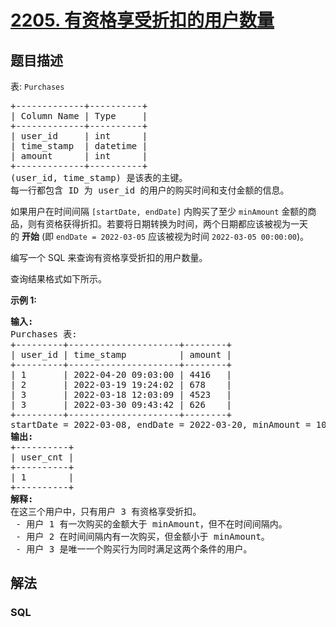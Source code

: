 # [2205. 有资格享受折扣的用户数量](https://leetcode.cn/problems/the-number-of-users-that-are-eligible-for-discount)

## 题目描述

<p>表: <code>Purchases</code></p>

<pre>
+-------------+----------+
| Column Name | Type     |
+-------------+----------+
| user_id     | int      |
| time_stamp  | datetime |
| amount      | int      |
+-------------+----------+
(user_id, time_stamp) 是该表的主键。
每一行都包含 ID 为 user_id 的用户的购买时间和支付金额的信息。
</pre>

<p>如果用户在时间间隔 <code>[startDate, endDate]</code> 内购买了至少 <code>minAmount</code> 金额的商品，则有资格获得折扣。若要将日期转换为时间，两个日期都应该被视为一天的&nbsp;<strong>开始</strong> (即 <code>endDate = 2022-03-05</code>&nbsp;应该被视为时间 <code>2022-03-05 00:00:00</code>)。</p>

<p>编写一个 SQL 来查询有资格享受折扣的用户数量。</p>

<p>查询结果格式如下所示。</p>

<p><strong>示例 1:</strong></p>

<pre>
<strong>输入:</strong> 
Purchases 表:
+---------+---------------------+--------+
| user_id | time_stamp          | amount |
+---------+---------------------+--------+
| 1       | 2022-04-20 09:03:00 | 4416   |
| 2       | 2022-03-19 19:24:02 | 678    |
| 3       | 2022-03-18 12:03:09 | 4523   |
| 3       | 2022-03-30 09:43:42 | 626    |
+---------+---------------------+--------+
startDate = 2022-03-08, endDate = 2022-03-20, minAmount = 1000
<strong>输出:</strong> 
+----------+
| user_cnt |
+----------+
| 1        |
+----------+
<strong>解释:</strong>
在这三个用户中，只有用户 3 有资格享受折扣。
 - 用户 1 有一次购买的金额大于 minAmount，但不在时间间隔内。
 - 用户 2 在时间间隔内有一次购买，但金额小于 minAmount。
 - 用户 3 是唯一一个购买行为同时满足这两个条件的用户。</pre>

## 解法

### **SQL**

```sql

```
